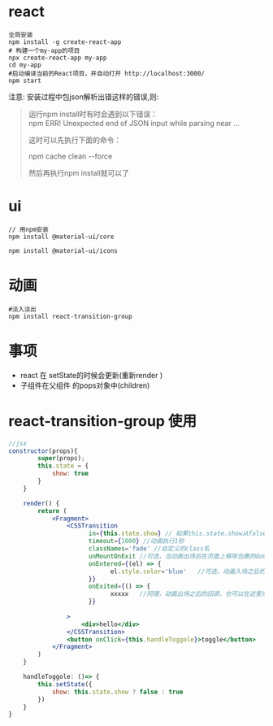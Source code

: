 # react
```
全局安装
npm install -g create-react-app
# 构建一个my-app的项目
npx create-react-app my-app
cd my-app
#启动编译当前的React项目，并自动打开 http://localhost:3000/
npm start
```
注意: 安装过程中包json解析出错这样的错误,则:

> 运行npm install时有时会遇到以下错误：  
>   npm ERR! Unexpected end of JSON input while parsing near ...
>
>   这时可以先执行下面的命令：
>
>   npm cache clean --force
>
>   然后再执行npm install就可以了

# ui
```
// 用npm安装
npm install @material-ui/core

npm install @material-ui/icons
```

# 动画
```
#淡入淡出
npm install react-transition-group
```


# 事项
- react 在 setState的时候会更新(重新render )
- 子组件在父组件 的pops对象中(children)

# react-transition-group 使用
``` jsx
//jsx
constructor(props){
        super(props);
        this.state = {
            show: true
        }
    }

    render() {
        return (
            <Fragment>
                <CSSTransition
                      in={this.state.show} // 如果this.state.show从false变为true，则动画入场，反之out出场
                      timeout={1000} //动画执行1秒
                      classNames='fade' //自定义的class名
                      unMountOnExit //可选，当动画出场后在页面上移除包裹的dom节点
                      onEntered={(el) => {
                            el.style.color='blue'   //可选，动画入场之后的回调，el指被包裹的dom，让div内的字体颜色等于蓝色
                      }}
                      onExited={() => {
                            xxxxx   //同理，动画出场之后的回调，也可以在这里来个setState啥的操作
                      }}
                      
                >
                    <div>hello</div>
                </CSSTransition>
                <button onClick={this.handleToggole}>toggle</button>
            </Fragment>
        )
    }

    handleToggole: ()=> {
        this.setState({
            show: this.state.show ? false : true
        })
    }
}

```